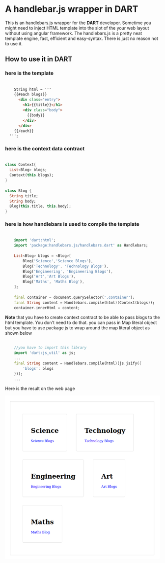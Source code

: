 # A handlebar.js wrapper in **DART**

This is an handlebars.js wrapper for the **DART** developer. Sometime you might need to inject HTML template into the slot of the your web layout without using angular framework. The handlebars.js is a pretty neat template engine, fast, efficient and easy-syntax. There is just no  reason not to use it.

## How to use it in DART


### here is the template

```html

    String html = '''
    {{#each blogs}}
      <div class="entry">
        <h1>{{title}}</h1>
        <div class="body">
          {{body}}
        </div>
      </div>
    {{/each}}
  ''';

```

### here is the context data contract

```dart

class Context{
  List<Blog> blogs;
  Context(this.blogs);
}

class Blog {
  String title;
  String body;
  Blog(this.title, this.body);
}

```

### here is how handlebars is used to compile the template

```dart

    import 'dart:html';
    import 'package:handlebars.js/handlebars.dart' as Handlebars;

    List<Blog> blogs = <Blog>[
        Blog('Science','Science Blogs'),
        Blog('Technology', 'Technology Blogs'),
        Blog('Engineering', 'Engineering Blogs'),
        Blog('Art','Art Blogs'),
        Blog('Maths', 'Maths Blog'),
    ];

    final container = document.querySelector('.container');
    final String content = Handlebars.compile(html)(Context(blogs));
    container.innerHtml = content;

```

**Note** that you have to create context contract to be able to pass blogs to the html template. 
You don't need to do that. you can pass in Map literal object but you have to use package js to wrap around the map literal object as shown below

```dart

    //you have to import this library
    import 'dart:js_util' as js;
    ...
    final String content = Handlebars.compile(html)(js.jsify({
        'blogs': blogs
    }));
    ...    

```

Here is the result on the web page

![Template Result](/images/screen-shot.png)